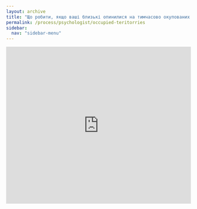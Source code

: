 ```yaml
---
layout: archive
title: "Що робити, якщо ваші близькі опинилися на тимчасово окупованих територіях?"
permalink: /process/psychologist/occupied-teritorries
sidebar:
  nav: "sidebar-menu"
---
```


<div style="left: 0; width: 100%; height: 0; position: relative; padding-bottom: 85.0847%;"><iframe src="https://drive.google.com/file/d/1A7zi_TYDoVYdYdP8eu2EmS6bwHa1K4z-/preview" style="border: 0; top: 0; left: 0; width: 100%; height: 100%; position: absolute;" allowfullscreen></iframe></div>
